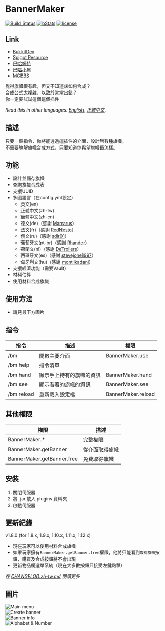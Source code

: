 # BannerMaker
[![Build Status](https://ci.kid7.club/job/BannerMaker/badge/icon)](https://ci.kid7.club/job/BannerMaker/)
[![bStats](https://img.shields.io/badge/bStats-1.1-brightgreen.svg)](https://bstats.org/plugin/bukkit/BannerMaker)
[![license](https://img.shields.io/github/license/jyhsu2000/BannerMaker.svg)](https://github.com/jyhsu2000/BannerMaker/blob/master/LICENSE)
## Link
* [BukkitDev](https://dev.bukkit.org/projects/bannermaker)
* [Spigot Resource](http://www.spigotmc.org/resources/bannermaker.4380/)
* [巴哈姆特](https://forum.gamer.com.tw/C.php?bsn=18673&snA=154623)
* [巴哈小屋](http://home.gamer.com.tw/creationDetail.php?sn=2760067)
* [MCBBS](http://www.mcbbs.net/thread-415289-1-1.html)

覺得旗幟很有趣，但又不知道該如何合成？  
合成公式太複雜，以致於常常出錯？  
你一定要試試這個這個插件

*Read this in other languages: [English](README.md), [正體中文](README.zh-tw.md).*

## 描述
只要一個指令，你將能透過這插件的介面，設計無數種旗幟。  
不需要瞭解旗幟合成方式，只要知道你希望旗幟長怎樣。

## 功能
* 設計並儲存旗幟
* 查詢旗幟合成表
* 支援UUID
* 多國語言（在config.yml設定）  
  * 英文(en)
  * 正體中文(zh-tw)
  * 簡體中文(zh-cn)
  * 德文(de)（感謝 [Marrarus](https://github.com/Marrarus)）
  * 法文(fr)（感謝 [RedNesto](https://github.com/RedNesto)）
  * 俄文(ru)（感謝 [sdir01](https://www.spigotmc.org/members/sdir01.238854/)）
  * 葡萄牙文(pt-br)（感謝 [Rhander](https://www.spigotmc.org/members/rhander.103119/)）
  * 荷蘭文(nl)（感謝 [DeTrollers](https://www.spigotmc.org/members/detrollers.174265/)）
  * 西班牙文(es)（感謝 [stevejone1997](https://www.spigotmc.org/members/stevejone1997.432373/)）
  * 匈牙利文(hu)（感謝 [montlikadani](https://www.spigotmc.org/members/toldi.251100/)）
* 支援經濟功能（需要Vault）
* 材料估算
* 使用材料合成旗幟

## 使用方法
* 請見最下方圖片

## 指令
|**指令**|**描述**|**權限**|
|---|---|---|
|/bm|開啟主要介面|BannerMaker.use|
|/bm help|指令清單||
|/bm hand|顯示手上持有的旗幟的資訊|BannerMaker.hand|
|/bm see|顯示看著的旗幟的資訊|BannerMaker.see|
|/bm reload|重新載入設定檔|BannerMaker.reload|

## 其他權限
|**權限**|**描述**|
|---|---|
|BannerMaker.*|完整權限|
|BannerMaker.getBanner|從介面取得旗幟|
|BannerMaker.getBanner.free|免費取得旗幟|

## 安裝
1. 關閉伺服器
2. 將 .jar 放入 plugins 資料夾
3. 啟動伺服器

## 更新紀錄
v1.8.0 (for 1.8.x, 1.9.x, 1.10.x, 1.11.x, 1.12.x)
- 現在玩家可以使用材料合成旗幟
- 如果玩家擁有`BannerMaker.getBanner.free`權限，他將只能看到`取得旗幟`按鈕，購買及合成按鈕將不會出現
- 更新物品欄選單系統（現在大多數按鈕只接受左鍵點擊）

*在 [CHANGELOG.zh-tw.md](CHANGELOG.zh-tw.md) 閱讀更多*

## 圖片
![Main menu](http://i.imgur.com/rMTTfsE.png)  
![Create banner](http://i.imgur.com/HB6Dhm3.png)  
![Banner info](http://i.imgur.com/Xydmcbj.png)  
![Alphabet & Number](http://i.imgur.com/tGHmakp.png)
